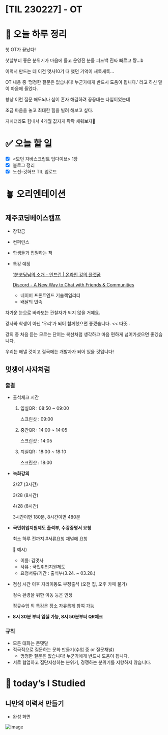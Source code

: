 # [TIL 230227] - OT


# 🌳 오늘 하루 정리


첫 OT가 끝났다!

첫날부터 좋은 분위기가 마음에 들고 운영진 분들 피드백 진짜 빠르고 짱…b

이력서 만드는 데 이전 멋사10기 때 했던 기억이 새록새록…

OT 내용 중 ‘멍청한 질문은 없습니다! 누군가에게 반드시 도움이 됩니다.’ 라고 하신 말이 마음에 들었다.

항상 이런 질문 해도되나 싶어 혼자 해결하려 끙끙대는 타입이었는데

조금 마음을 놓고 최대한 힘을 빌려 해보고 싶다.

지치더라도 힘내서 4개월 값지게 꽉꽉 채워보자🌼

# ✅ 오늘 할 일


- [x]  <모던 자바스크립트 딥다이브> 1장
- [x]  블로그 정리
- [x]  노션-깃허브 TIL 업로드

# 🪴 오리엔테이션


## 제주코딩베이스캠프

- 장학금
- 컨퍼런스
- 학생들과 집필하는 책
- 특강 예정
    
    [1분코딩님의 소개 - 인프런 | 온라인 강의 플랫폼](https://www.inflearn.com/users/@studiomeal)
    
    [Discord - A New Way to Chat with Friends & Communities](https://discordapp.com/channels/1073462796920049685/1073462797645656110/1079560902505930783)
    
    - 네이버 프론트엔드 기술책임리더
    - 배달의 민족

차가운 눈으로 바라보는 관찰자가 되지 않을 거예요.

강사와 학생이 아닌 ‘우리’가 되어 함께했으면 좋겠습니다. << 따뜻..

강의 중 처음 듣는 모르는 단어는 복선처럼 생각하고 마음 편하게 넘어가셨으면 좋겠습니다.

우리는 해낼 것이고 결국에는 개발자가 되어 있을 것입니다!

## 멋쟁이 사자처럼

### 출결

- 출석체크 시간
    1. 입실QR : 08:50 ~ 09:00
        
        스크린샷 : 09:00
        
    2. 중간QR : 14:00 ~ 14:05
        
        스크린샷 : 14:05
        
    3. 퇴실QR : 18:00 ~ 18:10
        
        스크린샷 : 18:00
        
- **녹화강의**
    
    2/27 (3시간)
    
    3/28 (8시간)
    
    4/28 (8시간)
    
    3시간이면 180분, 8시간이면 480분
    
- **국민취업지원제도 출석부, 수강증명서 요청**
    
    최소 하루 전까지 #서류요청 채널에 요청
    
    <aside>
    🤎 예시)
    
    - 이름: 김멋사
    - 사유 : 국민취업지원제도
    - 요청서류/기간 : 출석부(3.24. ~ 03.28.)
    </aside>
    
- 점심 시간 이후 자리이동도 부정출석 (오전 집, 오후 카페 불가)
    
    정숙 환경을 위한 이동 등은 인정
    
    정규수업 외 특강은 장소 자유롭게 참여 가능
    
- **8시 30분 부터 입실 가능, 8시 50분부터 QR체크**

### 규칙

- 모든 대화는 존댓말
- 적극적으로 질문하는 문화 만들기(수업 중 or 질문채널)
    - 멍청한 질문은 없습니다! 누군가에게 반드시 도움이 됩니다.
- 서로 협업하고 집단지성하는 분위기, 경쟁하는 분위기를 지향하지 않습니다.

# 📑 today’s I Studied


## 나만의 이력서 만들기

- 완성 화면

![image](https://user-images.githubusercontent.com/105140201/221511055-141e0f96-a86e-4204-b4ac-63fc32735375.png)

